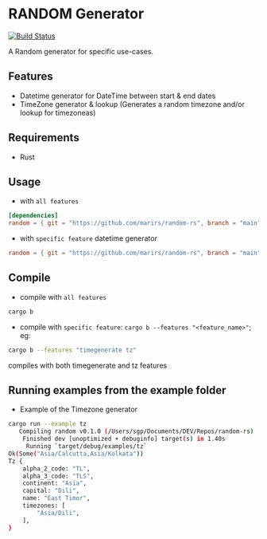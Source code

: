 RANDOM Generator
===================
[![Build Status](https://travis-ci.com/marirs/random-rs.svg?branch=main)](https://travis-ci.com/marirs/random-rs)

A Random generator for specific use-cases.

## Features
- Datetime generator for DateTime<Utc> between start & end dates
- TimeZone generator & lookup (Generates a random timezone and/or lookup for timezoneas)

## Requirements
- Rust

## Usage
- with `all features`
```toml
[dependencies]
random = { git = "https://github.com/marirs/random-rs", branch = "main" }
```

- with `specific feature` datetime generator
```toml
random = { git = "https://github.com/marirs/random-rs", branch = "main", default-features = false, features = ["timegenerate"] }
```

## Compile
- compile with `all features`
```bash
cargo b
```
- compile with `specific feature`: `cargo b --features "<feature_name>"`; eg:
```bash
cargo b --features "timegenerate tz"
```
compiles with both timegenerate and tz features

## Running examples from the example folder
- Example of the Timezone generator
```bash
cargo run --example tz
   Compiling random v0.1.0 (/Users/sgp/Documents/DEV/Repos/random-rs)
    Finished dev [unoptimized + debuginfo] target(s) in 1.40s
     Running `target/debug/examples/tz`
Ok(Some("Asia/Calcutta,Asia/Kolkata"))
Tz {
    alpha_2_code: "TL",
    alpha_3_code: "TLS",
    continent: "Asia",
    capital: "Dili",
    name: "East Timor",
    timezones: [
        "Asia/Dili",
    ],
}
```
